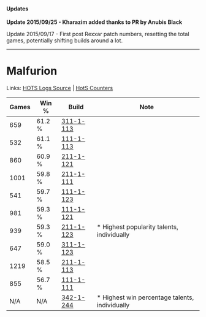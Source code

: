 #### Updates
**Update 2015/09/25 - Kharazim added thanks to PR by Anubis Black**

Update 2015/09/17 - First post Rexxar patch numbers, resetting the total games, potentially shifting builds around a lot.

***

# Malfurion

Links: [HOTS Logs Source](https://www.hotslogs.com/Sitewide/HeroDetails?Hero=Malfurion) | [HotS Counters](http://hotscounters.com/#/hero/Malfurion)

Games  | Win %  | Build     | Note
-----  | -----  | -----     | ----
659    | 61.2 % | [311-1-113](http://www.heroesfire.com/hots/talent-calculator/malfurion#o0z9) | 
532    | 61.1 % | [111-1-113](http://www.heroesfire.com/hots/talent-calculator/malfurion#gOh9) | 
860    | 60.9 % | [211-1-121](http://www.heroesfire.com/hots/talent-calculator/malfurion#kCqH) | 
1001   | 59.8 % | [211-1-111](http://www.heroesfire.com/hots/talent-calculator/malfurion#kCq7) | 
541    | 59.7 % | [111-1-123](http://www.heroesfire.com/hots/talent-calculator/malfurion#gOhJ) | 
981    | 59.3 % | [111-1-121](http://www.heroesfire.com/hots/talent-calculator/malfurion#gOhH) | 
939    | 59.3 % | [211-1-123](http://www.heroesfire.com/hots/talent-calculator/malfurion#kCqJ) | * Highest popularity talents, individually
647    | 59.0 % | [311-1-123](http://www.heroesfire.com/hots/talent-calculator/malfurion#o0zJ) | 
1219   | 58.5 % | [211-1-113](http://www.heroesfire.com/hots/talent-calculator/malfurion#kCq9) | 
855    | 56.7 % | [111-1-111](http://www.heroesfire.com/hots/talent-calculator/malfurion#gOh7) | 
N/A    | N/A    | [342-1-244](http://www.heroesfire.com/hots/talent-calculator/malfurion#pCgy) | * Highest win percentage talents, individually
